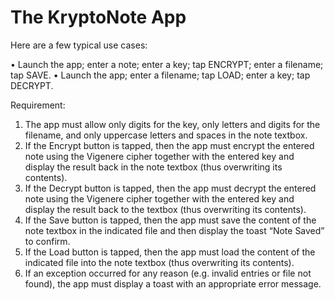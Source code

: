 # The KryptoNote App
Here are a few typical use cases:

•	Launch the app; enter a note; enter a key; tap ENCRYPT; enter a filename; tap SAVE.
•	Launch the app; enter a filename; tap LOAD; enter a key; tap DECRYPT.

Requirement:
1.	The app must allow only digits for the key, only letters and digits for the filename, and only uppercase letters and spaces in the note textbox.
2.	If the Encrypt button is tapped, then the app must encrypt the entered note using the Vigenere cipher together with the entered key and display the result back in the note textbox (thus overwriting its contents).
3.	If the Decrypt button is tapped, then the app must decrypt the entered note using the Vigenere cipher together with the entered key and display the result back to the textbox (thus overwriting its contents).
4.	If the Save button is tapped, then the app must save the content of the note textbox in the indicated file and then display the toast “Note Saved” to confirm.
5.	If the Load button is tapped, then the app must load the content of the indicated file into the note textbox (thus overwriting its contents).
6.	If an exception occurred for any reason (e.g. invalid entries or file not found), the app must display a toast with an appropriate error message.
